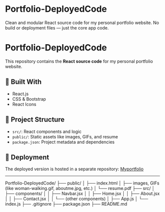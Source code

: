 # Portfolio-DeployedCode
Clean and modular React source code for my personal portfolio website. No build or deployment files — just the core app code.

# Portfolio-DeployedCode

This repository contains the **React source code** for my personal portfolio website.

## 🔧 Built With
- React.js
- CSS & Bootstrap
- React Icons

## 📁 Project Structure
- `src/`: React components and logic
- `public/`: Static assets like images, GIFs, and resume
- `package.json`: Project metadata and dependencies

## 🚀 Deployment
The deployed version is hosted in a separate repository: [Myportfolio](https://nethraharini.github.io/Myportfolio/)

---
Portfolio-DeployedCode/
├── public/
│   ├── index.html
│   ├── images, GIFs (like woman-walking.gif, aboutme.jpg, etc.)
│   └── resume.pdf
├── src/
│   ├── components/
│   │   ├── Navbar.jsx
│   │   ├── Home.jsx
│   │   ├── About.jsx
│   │   ├── Contact.jsx
│   │   └── (other components)
│   ├── App.js
│   └── index.js
├── .gitignore
├── package.json
├── README.md

